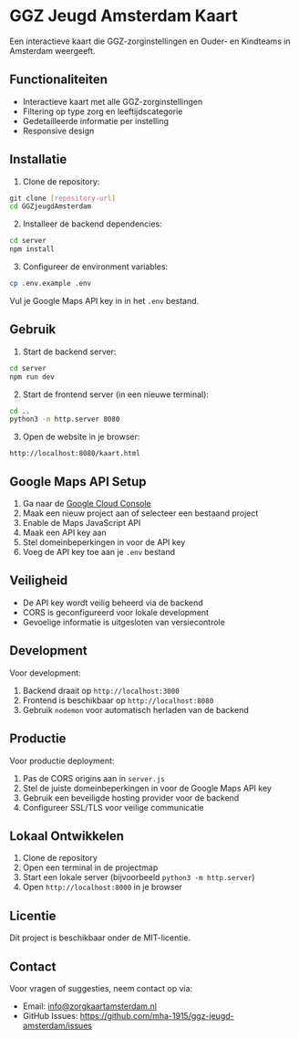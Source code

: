 # GGZ Jeugd Amsterdam Kaart

Een interactieve kaart die GGZ-zorginstellingen en Ouder- en Kindteams in Amsterdam weergeeft.

## Functionaliteiten

- Interactieve kaart met alle GGZ-zorginstellingen
- Filtering op type zorg en leeftijdscategorie
- Gedetailleerde informatie per instelling
- Responsive design

## Installatie

1. Clone de repository:
```bash
git clone [repository-url]
cd GGZjeugdAmsterdam
```

2. Installeer de backend dependencies:
```bash
cd server
npm install
```

3. Configureer de environment variables:
```bash
cp .env.example .env
```
Vul je Google Maps API key in in het `.env` bestand.

## Gebruik

1. Start de backend server:
```bash
cd server
npm run dev
```

2. Start de frontend server (in een nieuwe terminal):
```bash
cd ..
python3 -m http.server 8080
```

3. Open de website in je browser:
```
http://localhost:8080/kaart.html
```

## Google Maps API Setup

1. Ga naar de [Google Cloud Console](https://console.cloud.google.com)
2. Maak een nieuw project aan of selecteer een bestaand project
3. Enable de Maps JavaScript API
4. Maak een API key aan
5. Stel domeinbeperkingen in voor de API key
6. Voeg de API key toe aan je `.env` bestand

## Veiligheid

- De API key wordt veilig beheerd via de backend
- CORS is geconfigureerd voor lokale development
- Gevoelige informatie is uitgesloten van versiecontrole

## Development

Voor development:
1. Backend draait op `http://localhost:3000`
2. Frontend is beschikbaar op `http://localhost:8080`
3. Gebruik `nodemon` voor automatisch herladen van de backend

## Productie

Voor productie deployment:
1. Pas de CORS origins aan in `server.js`
2. Stel de juiste domeinbeperkingen in voor de Google Maps API key
3. Gebruik een beveiligde hosting provider voor de backend
4. Configureer SSL/TLS voor veilige communicatie

## Lokaal Ontwikkelen

1. Clone de repository
2. Open een terminal in de projectmap
3. Start een lokale server (bijvoorbeeld `python3 -m http.server`)
4. Open `http://localhost:8000` in je browser

## Licentie

Dit project is beschikbaar onder de MIT-licentie.

## Contact

Voor vragen of suggesties, neem contact op via:
- Email: info@zorgkaartamsterdam.nl
- GitHub Issues: https://github.com/mha-1915/ggz-jeugd-amsterdam/issues 